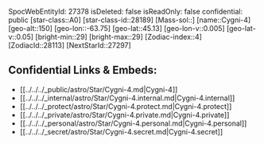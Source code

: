 ﻿---
location: [45.13,-63.75,150]
type: Star
tags:
- astro/Star

---
SpocWebEntityId: 27378
isDeleted: false
isReadOnly: false
confidential: public
[star-class::A0]
[star-class-id::28189]
[Mass-sol::]
[name::Cygni-4]
[geo-alt::150]
[geo-lon::-63.75]
[geo-lat::45.13]
[geo-lon-v::0.005]
[geo-lat-v::0.05]
[bright-min::29]
[bright-max::29]
[Zodiac-index::4]
[ZodiacId::28113]
[NextStarId::27297]



## Confidential Links & Embeds: 
- [[../../../_public/astro/Star/Cygni-4.md|Cygni-4]] 
- [[../../../_internal/astro/Star/Cygni-4.internal.md|Cygni-4.internal]] 
- [[../../../_protect/astro/Star/Cygni-4.protect.md|Cygni-4.protect]] 
- [[../../../_private/astro/Star/Cygni-4.private.md|Cygni-4.private]] 
- [[../../../_personal/astro/Star/Cygni-4.personal.md|Cygni-4.personal]] 
- [[../../../_secret/astro/Star/Cygni-4.secret.md|Cygni-4.secret]]

